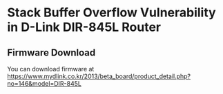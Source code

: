 # Stack Buffer Overflow Vulnerability in D-Link DIR-845L Router

## Firmware Download
You can download firmware at https://www.mydlink.co.kr/2013/beta_board/product_detail.php?no=146&model=DIR-845L


